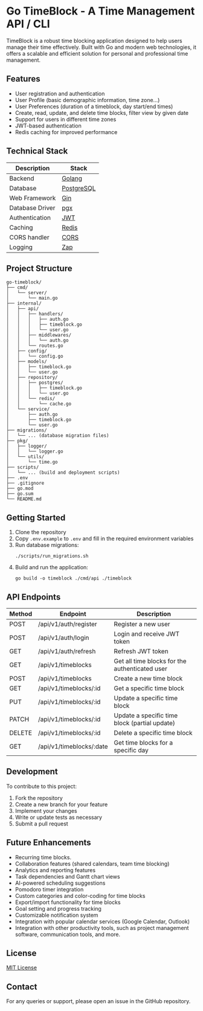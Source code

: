 # Go TimeBlock - A Time Management API / CLI

TimeBlock is a robust time blocking application designed to help users manage their time effectively. Built with Go and modern web technologies, it offers a scalable and efficient solution for personal and professional time management.

## Features

- User registration and authentication
- User Profile (basic demographic information, time zone...)
- User Preferences (duration of a timeblock, day start/end times)
- Create, read, update, and delete time blocks, filter view by given date
- Support for users in different time zones
- JWT-based authentication
- Redis caching for improved performance


## Technical Stack

| Description | Stack |
| --- | --- |
| Backend | [Golang](https://go.dev) |
| Database | [PostgreSQL](https://www.postgresql.org) |
| Web Framework | [Gin](https://pkg.go.dev/github.com/gin-gonic/gin) |
| Database Driver | [pgx](https://pkg.go.dev/github.com/jackc/pgx/v5) | 
| Authentication | [JWT](https://pkg.go.dev/github.com/golang-jwt/jwt/v5) |
| Caching | [Redis](https://pkg.go.dev/github.com/go-redis/redis/v8) |
| CORS handler | [CORS](https://pkg.go.dev/github.com/rs/cors) |
| Logging | [Zap](https://pkg.go.dev/go.uber.org/zap) |

## Project Structure

```
go-timeblock/
├── cmd/
│   └── server/
│       └── main.go
├── internal/
│   ├── api/
│   │   ├── handlers/
│   │   │   ├── auth.go
│   │   │   ├── timeblock.go
│   │   │   └── user.go
│   │   ├── middlewares/
│   │   │   └── auth.go
│   │   └── routes.go
│   ├── config/
│   │   └── config.go
│   ├── models/
│   │   ├── timeblock.go
│   │   └── user.go
│   ├── repository/
│   │   ├── postgres/
│   │   │   ├── timeblock.go
│   │   │   └── user.go
│   │   └── redis/
│   │       └── cache.go
│   └── service/
│       ├── auth.go
│       ├── timeblock.go
│       └── user.go
├── migrations/
│   └── ... (database migration files)
├── pkg/
│   ├── logger/
│   │   └── logger.go
│   └── utils/
│       └── time.go
├── scripts/
│   └── ... (build and deployment scripts)
├── .env
├── .gitignore
├── go.mod
├── go.sum
└── README.md

```

## Getting Started

1. Clone the repository
2. Copy `.env.example` to `.env` and fill in the required environment variables
3. Run database migrations:
   ```
   ./scripts/run_migrations.sh
   ```
4. Build and run the application:
   ```
   go build -o timeblock ./cmd/api ./timeblock
   ```

## API Endpoints

| Method | Endpoint | Description |
| ------ | -------- | ----------- |
| POST | /api/v1/auth/register | Register a new user |
| POST | /api/v1/auth/login | Login and receive JWT token |
| GET | /api/v1/auth/refresh | Refresh JWT token |
| GET | /api/v1/timeblocks | Get all time blocks for the authenticated user |
| POST | /api/v1/timeblocks | Create a new time block |
| GET | /api/v1/timeblocks/:id | Get a specific time block |
| PUT | /api/v1/timeblocks/:id | Update a specific time block |
| PATCH | /api/v1/timeblocks/:id | Update a specific time block (partial update) |
| DELETE | /api/v1/timeblocks/:id | Delete a specific time block |
| GET | /api/v1/timeblocks/:date | Get time blocks for a specific day |


## Development

To contribute to this project:

1. Fork the repository
2. Create a new branch for your feature
3. Implement your changes
4. Write or update tests as necessary
5. Submit a pull request


## Future Enhancements

- Recurring time blocks.
- Collaboration features (shared calendars, team time blocking)
- Analytics and reporting features
- Task dependencies and Gantt chart views
- AI-powered scheduling suggestions
- Pomodoro timer integration
- Custom categories and color-coding for time blocks
- Export/import functionality for time blocks
- Goal setting and progress tracking
- Customizable notification system
- Integration with popular calendar services (Google Calendar, Outlook)
- Integration with other productivity tools, such as project management software, communication tools, and more.


## License

[MIT License](/LICENSE.md)

## Contact

For any queries or support, please open an issue in the GitHub repository.
